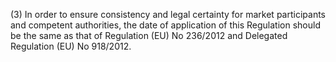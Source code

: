 (3) In order to ensure consistency and legal certainty for market participants and competent authorities, the date of application of this Regulation should be the same as that of Regulation (EU) No 236/2012 and Delegated Regulation (EU) No 918/2012.